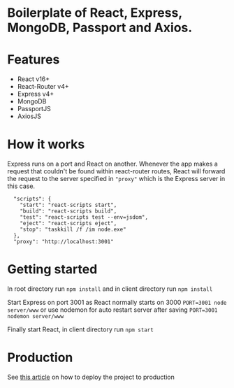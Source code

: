 # Boilerplate of React, Express, MongoDB, Passport and Axios.

# Features

* React v16+
* React-Router v4+
* Express v4+
* MongoDB
* PassportJS
* AxiosJS

# How it works

Express runs on a port and React on another.
Whenever the app makes a request that couldn't be found within react-router routes, React will forward the request to the server specified in `"proxy"` which is the Express server in this case.
```
  "scripts": {
    "start": "react-scripts start",
    "build": "react-scripts build",
    "test": "react-scripts test --env=jsdom",
    "eject": "react-scripts eject",
    "stop": "taskkill /f /im node.exe"
  },
  "proxy": "http://localhost:3001"
```

# Getting started

In root directory run
```npm install```
and in client directory run
```npm install```

Start Express on port 3001 as React normally starts on 3000
```PORT=3001 node server/www```
or use nodemon for auto restart server after saving
```PORT=3001 nodemon server/www```

Finally start React, in client directory run
```npm start```

# Production

See [this article](https://daveceddia.com/create-react-app-express-production/) on how to deploy the project to production 

